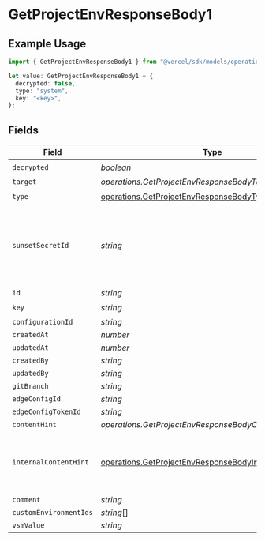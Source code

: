 # GetProjectEnvResponseBody1

## Example Usage

```typescript
import { GetProjectEnvResponseBody1 } from "@vercel/sdk/models/operations/getprojectenv.js";

let value: GetProjectEnvResponseBody1 = {
  decrypted: false,
  type: "system",
  key: "<key>",
};
```

## Fields

| Field                                                                                                                              | Type                                                                                                                               | Required                                                                                                                           | Description                                                                                                                        |
| ---------------------------------------------------------------------------------------------------------------------------------- | ---------------------------------------------------------------------------------------------------------------------------------- | ---------------------------------------------------------------------------------------------------------------------------------- | ---------------------------------------------------------------------------------------------------------------------------------- |
| `decrypted`                                                                                                                        | *boolean*                                                                                                                          | :heavy_check_mark:                                                                                                                 | N/A                                                                                                                                |
| `target`                                                                                                                           | *operations.GetProjectEnvResponseBodyTarget*                                                                                       | :heavy_minus_sign:                                                                                                                 | N/A                                                                                                                                |
| `type`                                                                                                                             | [operations.GetProjectEnvResponseBodyType](../../models/operations/getprojectenvresponsebodytype.md)                               | :heavy_check_mark:                                                                                                                 | N/A                                                                                                                                |
| `sunsetSecretId`                                                                                                                   | *string*                                                                                                                           | :heavy_minus_sign:                                                                                                                 | This is used to identiy variables that have been migrated from type secret to sensitive.                                           |
| `id`                                                                                                                               | *string*                                                                                                                           | :heavy_minus_sign:                                                                                                                 | N/A                                                                                                                                |
| `key`                                                                                                                              | *string*                                                                                                                           | :heavy_check_mark:                                                                                                                 | N/A                                                                                                                                |
| `configurationId`                                                                                                                  | *string*                                                                                                                           | :heavy_minus_sign:                                                                                                                 | N/A                                                                                                                                |
| `createdAt`                                                                                                                        | *number*                                                                                                                           | :heavy_minus_sign:                                                                                                                 | N/A                                                                                                                                |
| `updatedAt`                                                                                                                        | *number*                                                                                                                           | :heavy_minus_sign:                                                                                                                 | N/A                                                                                                                                |
| `createdBy`                                                                                                                        | *string*                                                                                                                           | :heavy_minus_sign:                                                                                                                 | N/A                                                                                                                                |
| `updatedBy`                                                                                                                        | *string*                                                                                                                           | :heavy_minus_sign:                                                                                                                 | N/A                                                                                                                                |
| `gitBranch`                                                                                                                        | *string*                                                                                                                           | :heavy_minus_sign:                                                                                                                 | N/A                                                                                                                                |
| `edgeConfigId`                                                                                                                     | *string*                                                                                                                           | :heavy_minus_sign:                                                                                                                 | N/A                                                                                                                                |
| `edgeConfigTokenId`                                                                                                                | *string*                                                                                                                           | :heavy_minus_sign:                                                                                                                 | N/A                                                                                                                                |
| `contentHint`                                                                                                                      | *operations.GetProjectEnvResponseBodyContentHint*                                                                                  | :heavy_minus_sign:                                                                                                                 | N/A                                                                                                                                |
| `internalContentHint`                                                                                                              | [operations.GetProjectEnvResponseBodyInternalContentHint](../../models/operations/getprojectenvresponsebodyinternalcontenthint.md) | :heavy_minus_sign:                                                                                                                 | Similar to `contentHints`, but should not be exposed to the user.                                                                  |
| `comment`                                                                                                                          | *string*                                                                                                                           | :heavy_minus_sign:                                                                                                                 | N/A                                                                                                                                |
| `customEnvironmentIds`                                                                                                             | *string*[]                                                                                                                         | :heavy_minus_sign:                                                                                                                 | N/A                                                                                                                                |
| `vsmValue`                                                                                                                         | *string*                                                                                                                           | :heavy_minus_sign:                                                                                                                 | N/A                                                                                                                                |